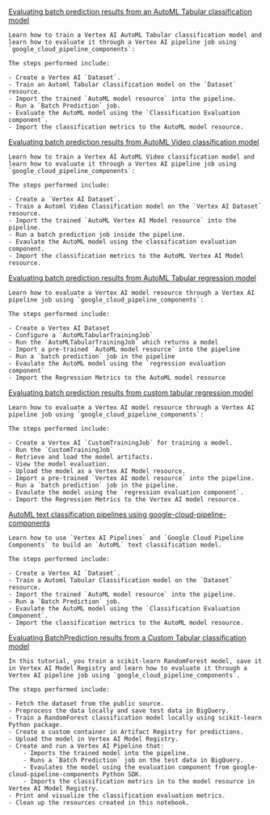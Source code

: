 [Evaluating batch prediction results from an AutoML Tabular classification model](https://github.com/GoogleCloudPlatform/vertex-ai-samples/blob/main/notebooks/official/model_evaluation/automl_tabular_classification_model_evaluation.ipynb)

```
Learn how to train a Vertex AI AutoML Tabular classification model and learn how to evaluate it through a Vertex AI pipeline job using `google_cloud_pipeline_components`:

The steps performed include:

- Create a Vertex AI `Dataset`.
- Train an Automl Tabular classification model on the `Dataset` resource.
- Import the trained `AutoML model resource` into the pipeline.
- Run a `Batch Prediction` job.
- Evaluate the AutoML model using the `Classification Evaluation component`.
- Import the classification metrics to the AutoML model resource.

```


[Evaluating batch prediction results from AutoML Video classification model](https://github.com/GoogleCloudPlatform/vertex-ai-samples/blob/main/notebooks/official/model_evaluation/automl_video_classification_model_evaluation.ipynb)

```
Learn how to train a Vertex AI AutoML Video classification model and learn how to evaluate it through a Vertex AI pipeline job using `google_cloud_pipeline_components`:

The steps performed include:

- Create a `Vertex AI Dataset`.
- Train a Automl Video Classification model on the `Vertex AI Dataset` resource.
- Import the trained `AutoML Vertex AI Model resource` into the pipeline.
- Run a batch prediction job inside the pipeline.
- Evaulate the AutoML model using the classification evaluation component.
- Import the classification metrics to the AutoML Vertex AI Model resource.

```


[Evaluating batch prediction results from AutoML Tabular regression model](https://github.com/GoogleCloudPlatform/vertex-ai-samples/blob/main/notebooks/official/model_evaluation/automl_tabular_regression_model_evaluation.ipynb)

```
Learn how to evaluate a Vertex AI model resource through a Vertex AI pipeline job using `google_cloud_pipeline_components`:

The steps performed include:

- Create a Vertex AI Dataset
- Configure a `AutoMLTabularTrainingJob`
- Run the `AutoMLTabularTrainingJob` which returns a model
- Import a pre-trained `AutoML model resource` into the pipeline
- Run a `batch prediction` job in the pipeline
- Evaulate the AutoML model using the `regression evaluation component`
- Import the Regression Metrics to the AutoML model resource

```


[Evaluating batch prediction results from custom tabular regression model](https://github.com/GoogleCloudPlatform/vertex-ai-samples/blob/main/notebooks/official/model_evaluation/custom_tabular_regression_model_evaluation.ipynb)

```
Learn how to evaluate a Vertex AI model resource through a Vertex AI pipeline job using `google_cloud_pipeline_components`:

The steps performed include:

- Create a Vertex AI `CustomTrainingJob` for training a model.
- Run the `CustomTrainingJob` 
- Retrieve and load the model artifacts.
- View the model evaluation.
- Upload the model as a Vertex AI Model resource.
- Import a pre-trained `Vertex AI model resource` into the pipeline.
- Run a `batch prediction` job in the pipeline.
- Evaulate the model using the `regression evaluation component`.
- Import the Regression Metrics to the Vertex AI model resource.

```


[AutoML text classification pipelines using google-cloud-pipeline-components](https://github.com/GoogleCloudPlatform/vertex-ai-samples/blob/main/notebooks/official/model_evaluation/automl_text_classification_model_evaluation.ipynb)

```
Learn how to use `Vertex AI Pipelines` and `Google Cloud Pipeline Components` to build an `AutoML` text classification model.

The steps performed include:

- Create a Vertex AI `Dataset`.
- Train a Automl Tabular Classification model on the `Dataset` resource.
- Import the trained `AutoML model resource` into the pipeline.
- Run a `Batch Prediction` job.
- Evaulate the AutoML model using the `Classification Evaluation Component`.
- Import the classification metrics to the AutoML model resource.

```


[Evaluating BatchPrediction results from a Custom Tabular classification model](https://github.com/GoogleCloudPlatform/vertex-ai-samples/blob/main/notebooks/official/model_evaluation/custom_tabular_classification_model_evaluation.ipynb)

```
In this tutorial, you train a scikit-learn RandomForest model, save it in Vertex AI Model Registry and learn how to evaluate it through a Vertex AI pipeline job using `google_cloud_pipeline_components`.

The steps performed include:

- Fetch the dataset from the public source.
- Preprocess the data locally and save test data in BigQuery.
- Train a RandomForest classification model locally using scikit-learn Python package.
- Create a custom container in Artifact Registry for predictions.
- Upload the model in Vertex AI Model Registry.
- Create and run a Vertex AI Pipeline that:
    - Imports the trained model into the pipeline.
    - Runs a `Batch Prediction` job on the test data in BigQuery.
    - Evaulates the model using the evaluation component from google-cloud-pipeline-components Python SDK.
    - Imports the classification metrics in to the model resource in Vertex AI Model Registry.
- Print and visualize the classification evaluation metrics.
- Clean up the resources created in this notebook.

```

